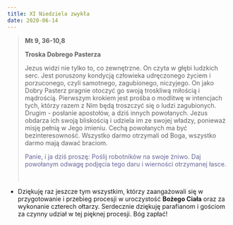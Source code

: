 ```yaml
---
title: XI Niedziela zwykła
date: 2020-06-14
---
```


> **Mt 9, 36-10,8**
>
> **Troska Dobrego Pasterza**
>
> Jezus widzi nie tylko to, co zewnętrzne. On czyta w głębi ludzkich serc. Jest poruszony kondycją człowieka udręczonego życiem i porzuconego, czyli samotnego, zagubionego, niczyjego. On jako Dobry Pasterz pragnie otoczyć go swoją troskliwą miłością i mądrością. Pierwszym krokiem jest prośba o modlitwę w intencjach tych, którzy razem z Nim będą troszczyć się o ludzi zagubionych. Drugim - posłanie apostołów, a dziś innych powołanych. Jezus obdarza ich swoją bliskością i udziela im ze swojej władzy, ponieważ misję pełnią w Jego imieniu. Cechą powołanych ma być bezinteresowność. Wszystko darmo otrzymali od Boga, wszystko darmo mają dawać braciom.
>
> <span style="color: #666699;">Panie, i ja dziś proszę: Poślij robotników na swoje żniwo. Daj powołanym odwagę podjęcia tego daru i wierności otrzymanej łasce. </span>
>
> &nbsp;

- Dziękuję raz jeszcze tym wszystkim, którzy zaangażowali się w przygotowanie i przebieg procesji w uroczystość **Bożego Ciała** oraz za wykonanie czterech ołtarzy. Serdecznie dziękuję parafianom i gościom za  czynny udział w tej pięknej procesji. Bóg zapłać!
